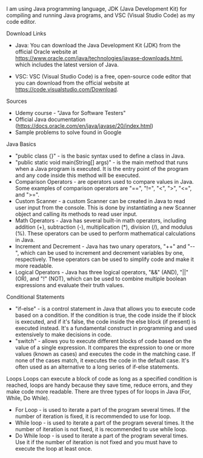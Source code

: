 I am using Java programming language, JDK (Java Development Kit) for compiling and running Java programs, and VSC (Visual Studio Code) as my code editor.

Download Links
* Java: You can download the Java Development Kit (JDK) from the official Oracle website at https://www.oracle.com/java/technologies/javase-downloads.html, which includes the latest version of Java.

* VSC: VSC (Visual Studio Code) is a free, open-source code editor that you can download from the official website at https://code.visualstudio.com/Download.

Sources
* Udemy course - "Java for Software Testers"
* Official Java documentation (https://docs.oracle.com/en/java/javase/20/index.html)
* Sample problems to solve found in Google

Java Basics
* "public class {}" - is the basic syntax used to define a class in Java.
* "public static void main(String[] args)" - is the main method that runs when a Java program is executed. It is the entry point of the program and any code inside this method will be executed.
* Comparison Operators - are operators used to compare values in Java. Some examples of comparison operators are "==", "!=", "<", ">", "<=", and ">=".
* Custom Scanner - a custom Scanner can be created in Java to read user input from the console. This is done by instantiating a new Scanner object and calling its methods to read user input.
* Math Operators - Java has several built-in math operators, including addition (+), subtraction (-), multiplication (*), division (/), and modulus (%). These operators can be used to perform mathematical calculations in Java.
* Increment and Decrement - Java has two unary operators, "++" and "--", which can be used to increment and decrement variables by one, respectively. These operators can be used to simplify code and make it more readable.
* Logical Operators - Java has three logical operators, "&&" (AND), "||" (OR), and "!" (NOT), which can be used to combine multiple boolean expressions and evaluate their truth values.

Conditional Statements
* "if-else" - is a control statement in Java that allows you to execute code based on a condition. If the condition is true, the code inside the if block is executed, and if it's false, the code inside the else block (if present) is executed instead. It's a fundamental construct in programming and used extensively to make decisions in code.
* "switch" - allows you to execute different blocks of code based on the value of a single expression. It compares the expression to one or more values (known as cases) and executes the code in the matching case. If none of the cases match, it executes the code in the default case. It's often used as an alternative to a long series of if-else statements.

Loops
Loops can execute a block of code as long as a specified condition is reached, loops are handy because they save time, reduce errors, and they make code more readable. There are three types of for loops in Java (For, While, Do While).
* For Loop - is used to iterate a part of the program several times. If the number of iteration is fixed, it is recommended to use for loop.
* While loop - is used to iterate a part of the program several times. It the number of iteration is not fixed, it is recommended to use while loop.
* Do While loop - is used to iterate a part of the program several times. Use it if the number of iteration is not fixed and you must have to execute the loop at least once.
